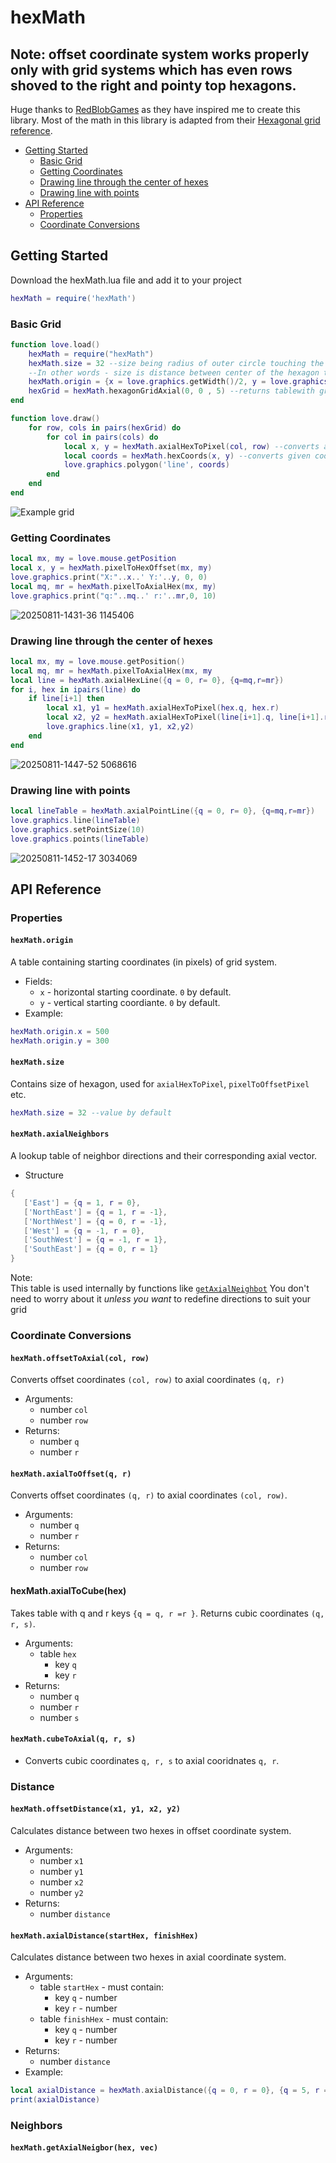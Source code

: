 # hexMath
## Note: offset coordinate system works properly only with grid systems which has even rows shoved to the right and pointy top hexagons.
Huge thanks to [RedBlobGames](https://www.redblobgames.com/) as they have inspired me to create this library. Most of the math in this library is adapted from their [Hexagonal grid reference](https://www.redblobgames.com/grids/hexagons/).
* [Getting Started](#getting-started)
  * [Basic Grid](#basic-grid)
  * [Getting Coordinates](#getting-coordinates)
  * [Drawing line through the center of hexes](#drawing-line-through-the-center-of-hexes)
  * [Drawing line with points](#drawing-line-with-points)
* [API Reference](#api-reference)
  * [Properties](#properties)
  * [Coordinate Conversions](#coordinate-conversions)
## Getting Started
Download the hexMath.lua file and add it to your project
```lua
hexMath = require('hexMath')
```
### Basic Grid
```lua
function love.load()
    hexMath = require("hexMath")
    hexMath.size = 32 --size being radius of outer circle touching the corners.
    --In other words - size is distance between center of the hexagon to its' corners
    hexMath.origin = {x = love.graphics.getWidth()/2, y = love.graphics.getHeight()/2} --origin is starting coordinates in pixels
    hexGrid = hexMath.hexagonGridAxial(0, 0 , 5) --returns tablewith grid[row][col] = {}
end

function love.draw()
    for row, cols in pairs(hexGrid) do
        for col in pairs(cols) do
            local x, y = hexMath.axialHexToPixel(col, row) --converts axial coordinates to coordinates on the screen
            local coords = hexMath.hexCoords(x, y) --converts given coordinates (in pixel) to coordinates of 6 hexagon corners with (x, y) being center of the hex
            love.graphics.polygon('line', coords)
        end
    end
end
```
![Example grid](preview/ExampleGrid.png)
### Getting Coordinates
```lua
local mx, my = love.mouse.getPosition
local x, y = hexMath.pixelToHexOffset(mx, my)
love.graphics.print("X:"..x..' Y:'..y, 0, 0)
local mq, mr = hexMath.pixelToAxialHex(mx, my)
love.graphics.print("q:"..mq..' r:'..mr,0, 10)
```
![20250811-1431-36 1145406](https://github.com/user-attachments/assets/799622f0-ee2f-4517-8646-59d5e14ce587)
### Drawing line through the center of hexes
```lua
local mx, my = love.mouse.getPosition()
local mq, mr = hexMath.pixelToAxialHex(mx, my
local line = hexMath.axialHexLine({q = 0, r= 0}, {q=mq,r=mr})
for i, hex in ipairs(line) do
    if line[i+1] then
        local x1, y1 = hexMath.axialHexToPixel(hex.q, hex.r)
        local x2, y2 = hexMath.axialHexToPixel(line[i+1].q, line[i+1].r)
        love.graphics.line(x1, y1, x2,y2)
    end
end
```
![20250811-1447-52 5068616](https://github.com/user-attachments/assets/96e7630a-26c2-4cc4-9b8c-35cad4476de0)
### Drawing line with points

```lua
local lineTable = hexMath.axialPointLine({q = 0, r= 0}, {q=mq,r=mr})
love.graphics.line(lineTable)
love.graphics.setPointSize(10)
love.graphics.points(lineTable)
```
![20250811-1452-17 3034069](https://github.com/user-attachments/assets/1117339e-f0cc-4f81-a2c6-4c677a83c1e6)

## API Reference
### Properties
#### `hexMath.origin`
A table containing starting coordinates (in pixels) of grid system.
* Fields:
   * `x` - horizontal starting coordinate. `0` by default.
   * `y` - vertical starting coordiante. `0` by default.
 * Example:
```lua
hexMath.origin.x = 500
hexMath.origin.y = 300
```
#### `hexMath.size`
Contains size of hexagon, used for `axialHexToPixel`, `pixelToOffsetPixel` etc.
```lua
hexMath.size = 32 --value by default
```
#### `hexMath.axialNeighbors`
A lookup table of neighbor directions and their corresponding axial vector.
* Structure
```lua
{
   ['East'] = {q = 1, r = 0},
   ['NorthEast'] = {q = 1, r = -1},
   ['NorthWest'] = {q = 0, r = -1},
   ['West'] = {q = -1, r = 0},
   ['SouthWest'] = {q = -1, r = 1},
   ['SouthEast'] = {q = 0, r = 1}
}
```
Note:\
This table is used internally by functions like [`getAxialNeighbot`](#hexmath.getaxialheigbor(hex-vec))
You don't need to worry about it _unless you want_ to redefine directions to suit your grid
### Coordinate Conversions
#### `hexMath.offsetToAxial(col, row)`
Converts offset coordinates `(col, row)` to axial coordinates `(q, r)`
- Arguments:
  * number `col`
  * number `row`
- Returns:
  * number `q`
  * number `r`
#### `hexMath.axialToOffset(q, r)`
Converts offset coordinates `(q, r)` to axial coordinates `(col, row)`.
- Arguments:
  * number `q`
  * number `r`
- Returns:
  * number `col`
  * number `row`
#### hexMath.axialToCube(hex)
Takes table with q and r keys `{q = q, r =r }`. Returns cubic coordinates `(q, r, s)`.
- Arguments:
  * table `hex`
     * key `q`
     * key `r`
- Returns:
  * number `q`
  * number `r`
  * number `s`
#### `hexMath.cubeToAxial(q, r, s)`
- Converts cubic coordinates `q, r, s` to axial cooridnates `q, r`.

### Distance
#### `hexMath.offsetDistance(x1, y1, x2, y2)`
Calculates distance between two hexes in offset coordinate system.
- Arguments:
  * number `x1`
  * number `y1`
  * number `x2`
  * number `y2`
- Returns:
  * number `distance`
#### `hexMath.axialDistance(startHex, finishHex)`
Calculates distance between two hexes in axial coordinate system.
- Arguments:
  * table `startHex` - must contain:
     * key `q` - number
     * key `r` - number
  * table `finishHex` - must contain:
     * key `q` - number
     * key `r` - number
- Returns:
  * number `distance`
- Example:
 ```lua
local axialDistance = hexMath.axialDistance({q = 0, r = 0}, {q = 5, r =3}
print(axialDistance)
```
### Neighbors
#### `hexMath.getAxialNeigbor(hex, vec)`


